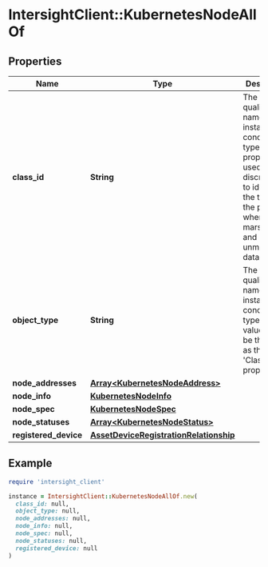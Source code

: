 # IntersightClient::KubernetesNodeAllOf

## Properties

| Name | Type | Description | Notes |
| ---- | ---- | ----------- | ----- |
| **class_id** | **String** | The fully-qualified name of the instantiated, concrete type. This property is used as a discriminator to identify the type of the payload when marshaling and unmarshaling data. | [default to &#39;kubernetes.Node&#39;] |
| **object_type** | **String** | The fully-qualified name of the instantiated, concrete type. The value should be the same as the &#39;ClassId&#39; property. | [default to &#39;kubernetes.Node&#39;] |
| **node_addresses** | [**Array&lt;KubernetesNodeAddress&gt;**](KubernetesNodeAddress.md) |  | [optional] |
| **node_info** | [**KubernetesNodeInfo**](KubernetesNodeInfo.md) |  | [optional] |
| **node_spec** | [**KubernetesNodeSpec**](KubernetesNodeSpec.md) |  | [optional] |
| **node_statuses** | [**Array&lt;KubernetesNodeStatus&gt;**](KubernetesNodeStatus.md) |  | [optional] |
| **registered_device** | [**AssetDeviceRegistrationRelationship**](AssetDeviceRegistrationRelationship.md) |  | [optional] |

## Example

```ruby
require 'intersight_client'

instance = IntersightClient::KubernetesNodeAllOf.new(
  class_id: null,
  object_type: null,
  node_addresses: null,
  node_info: null,
  node_spec: null,
  node_statuses: null,
  registered_device: null
)
```

